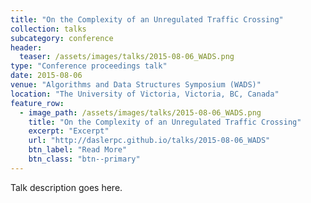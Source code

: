 ```yaml
---
title: "On the Complexity of an Unregulated Traffic Crossing"
collection: talks
subcategory: conference
header: 
  teaser: /assets/images/talks/2015-08-06_WADS.png
type: "Conference proceedings talk"
date: 2015-08-06
venue: "Algorithms and Data Structures Symposium (WADS)"
location: "The University of Victoria, Victoria, BC, Canada"
feature_row: 
  - image_path: /assets/images/talks/2015-08-06_WADS.png
    title: "On the Complexity of an Unregulated Traffic Crossing"
    excerpt: "Excerpt"
    url: "http://daslerpc.github.io/talks/2015-08-06_WADS"
    btn_label: "Read More"
    btn_class: "btn--primary"
---
```


Talk description goes here.